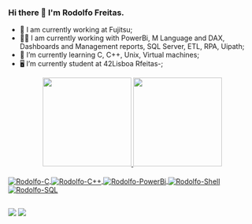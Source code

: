 ### Hi there 👋 I'm Rodolfo Freitas.

- 🔭 I am currently working at Fujitsu;
- 👩‍💻 I am currently working with PowerBi, M Language and DAX, Dashboards and Management reports, SQL Server, ETL, RPA, Uipath;
- 🌱 I’m currently learning C, C++, Unix, Virtual machines;
- 🖥 I’m currently student at 42Lisboa Rfeitas-;
 
<div style="display: inline_block" align="center">
<a href="https://github.com/rodolfofreitas">
<img height="180em" src="https://github-readme-stats.vercel.app/api?username=rodolfofreitas&show_icons=true&theme=transparent&include_all_commits=true&count_private=true"/>
<img height="180em" src="https://github-readme-stats.vercel.app/api/top-langs/?username=rodolfofreitas&layout=compact&langs_count=7&theme=dark"/>
</div>


<div style="display: inline_block"><br>
<img align="center" alt="Rodolfo-C" src="https://img.shields.io/badge/C-00599C?style=for-the-badge&logo=c&logoColor=white">
<img align="center" alt="Rodolfo-C++" src="https://img.shields.io/badge/C%2B%2B-00599C?style=for-the-badge&logo=c%2B%2B&logoColor=white">
<img align="center" alt="Rodolfo-PowerBi" src="https://img.shields.io/badge/PowerBI-F2C811?style=for-the-badge&logo=Power%20BI&logoColor=white">
<img align="center" alt="Rodolfo-Shell" src="https://img.shields.io/badge/Shell_Script-121011?style=for-the-badge&logo=gnu-bash&logoColor=white">
<img align="center" alt="Rodolfo-SQL" src="https://img.shields.io/badge/Microsoft%20SQL%20Server-CC2927?style=for-the-badge&logo=microsoft%20sql%20server&logoColor=white">
 </div>
 
 
 	
 
 ##
 
 <div>
 <a href="https://www.linkedin.com/in/rodolfocaldasfreitas" target="_blank"><img src="https://img.shields.io/badge/-LinkedIn-%230077B5?style=for-the-badge&logo=linkedin&logoColor=white" target="_blank"></a>
  <a href = "mailto:rodolfoc@gmail.com"><img src="https://img.shields.io/badge/-Gmail-%23333?style=for-the-badge&logo=gmail&logoColor=white" target="_blank"></a>
 </div> 
 
